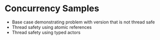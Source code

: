 # Concurrency Samples
- Base case demonstrating problem with version that is not thread safe
- Thread safety using atomic references
- Thread safety using typed actors
